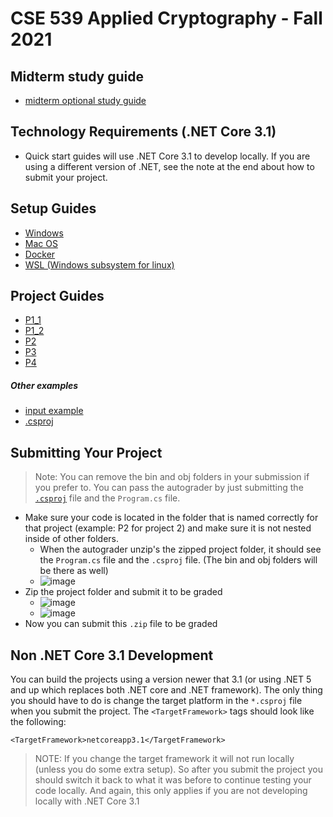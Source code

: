 # CSE 539 Applied Cryptography - Fall 2021

## Midterm study guide
* [midterm optional study guide](./studyGuides/midtermStudyGuide.md)

## Technology Requirements (.NET Core 3.1)
* Quick start guides will use .NET Core 3.1 to develop locally. If you are using a different version of .NET, see the note at the end about how to submit your project.

## Setup Guides

* [Windows](./gettingStarted/Windows)
* [Mac OS](./gettingStarted/Mac)
* [Docker](./gettingStarted/Docker)
* [WSL (Windows subsystem for linux)](./gettingStarted/Windows-WSL)

## Project Guides
* [P1_1](./projectGuides/P1_1)
* [P1_2](./projectGuides/P1_2)
* [P2](./projectGuides/P2)
* [P3](./projectGuides/P3)
* [P4](./projectGuides/P4)

##### Other examples
* [input example](./projectGuides/inputExample)
* [.csproj](./gettingStarted/SubmitProjectExample/P2.csproj)

## Submitting Your Project

> Note: You can remove the bin and obj folders in your submission if you prefer to. You can pass the autograder by just submitting the [`.csproj`](./gettingStarted/SubmitProjectExample/P2.csproj) file and the `Program.cs` file.

* Make sure your code is located in the folder that is named correctly for that project (example: P2 for project 2) and make sure it is not nested inside of other folders. 
    * When the autograder unzip's the zipped project folder, it should see the `Program.cs` file and the `.csproj` file. (The bin and obj folders will be there as well) 
    * ![image](https://user-images.githubusercontent.com/7727291/130523217-0b382a36-8f7b-4a3a-a9a9-c3efd5b331f9.png)
* Zip the project folder and submit it to be graded
    * ![image](https://user-images.githubusercontent.com/7727291/130523286-e4b7eb8e-8724-471e-a1d3-864f529ab287.png)
    * ![image](https://user-images.githubusercontent.com/7727291/130523537-e5a5f7da-283c-445e-8a97-cab327a1d54e.png)
* Now you can submit this `.zip` file to be graded
 



## Non .NET Core 3.1 Development
You can build the projects using a version newer that 3.1 (or using .NET 5 and up which replaces both .NET core and .NET framework). The only thing you should have to do is change the target platform in the `*.csproj` file when you submit the project. The `<TargetFramework>` tags should look like the following:
```
<TargetFramework>netcoreapp3.1</TargetFramework>
```

> NOTE: If you change the target framework it will not run locally (unless you do some extra setup). So after you submit the project you should switch it back to what it was before to continue testing your code locally. And again, this only applies if you are not developing locally with .NET Core 3.1
